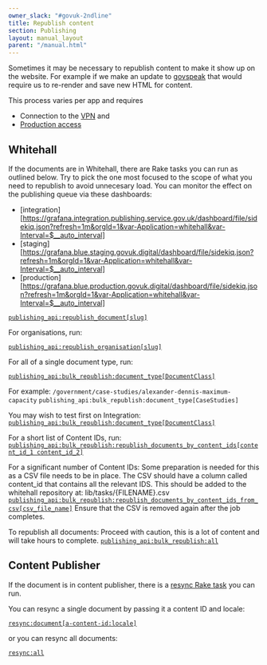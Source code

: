 ```yaml
---
owner_slack: "#govuk-2ndline"
title: Republish content
section: Publishing
layout: manual_layout
parent: "/manual.html"
---
```


Sometimes it may be necessary to republish content to make it show up on the website. For example if we make an update to [govspeak][govspeak-repo] that would require us to re-render and save new HTML for content.

This process varies per app and requires

- Connection to the [VPN][vpn] and
- [Production access][production-access]

## Whitehall

If the documents are in Whitehall, there are Rake tasks you can run as outlined below. Try to pick the one most focused to the scope of what you need to republish to avoid unnecesary load. You can monitor the effect on the publishing queue via these dashboards:

- [integration][https://grafana.integration.publishing.service.gov.uk/dashboard/file/sidekiq.json?refresh=1m&orgId=1&var-Application=whitehall&var-Interval=$__auto_interval]
- [staging][https://grafana.blue.staging.govuk.digital/dashboard/file/sidekiq.json?refresh=1m&orgId=1&var-Application=whitehall&var-Interval=$__auto_interval]
- [production][https://grafana.blue.production.govuk.digital/dashboard/file/sidekiq.json?refresh=1m&orgId=1&var-Application=whitehall&var-Interval=$__auto_interval]

[`publishing_api:republish_document[slug]`][republish-whitehall-doc-jenkins]

For organisations, run:

[`publishing_api:republish_organisation[slug]`][republish-whitehall-org-jenkins]

For all of a single document type, run:

[`publishing_api:bulk_republish:document_type[DocumentClass]`][republish-whitehall-document-type-jenkins]

For example:
`/government/case-studies/alexander-dennis-maximum-capacity`
`publishing_api:bulk_republish:document_type[CaseStudies]`

You may wish to test first on Integration:
[`publishing_api:bulk_republish:document_type[DocumentClass]`][republish-whitehall-document-type-jenkins-integration]

For a short list of Content IDs, run:
[`publishing_api:bulk_republish:republish_documents_by_content_ids[content_id_1 content_id_2]`][republish-whitehall-document-type-jenkins]

For a significant number of Content IDs:
Some preparation is needed for this as a CSV file needs to be in place. The CSV should have a column called content_id that contains all the relevant IDS. This should be added to the whitehall repository at:
lib/tasks/{FILENAME}.csv
[`publishing_api:bulk_republish:republish_documents_by_content_ids_from_csv[csv_file_name]`][republish-whitehall-document-type-jenkins]
Ensure that the CSV is removed again after the job completes.

To republish all documents:
Proceed with caution, this is a lot of content and will take hours to complete.
[`publishing_api:bulk_republish:all`][republish-whitehall-document-type-jenkins]

## Content Publisher

If the document is in content publisher, there is a [resync Rake task][resync-rake-task] you can run.

You can resync a single document by passing it a content ID and locale:

[`resync:document[a-content-id:locale]`][resync-single-jenkins]

or you can resync all documents:

[`resync:all`][resync-all-jenkins]

[govspeak-repo]: https://github.com/alphagov/govspeak/
[resync-rake-task]: https://github.com/alphagov/content-publisher/blob/master/lib/tasks/resync.rake
[resync-single-jenkins]: https://deploy.blue.production.govuk.digital/job/run-rake-task/parambuild/?TARGET_APPLICATION=content-publisher&MACHINE_CLASS=backend&RAKE_TASK=resync:document[a-content-id:locale]
[resync-all-jenkins]: https://deploy.blue.production.govuk.digital/job/run-rake-task/parambuild/?TARGET_APPLICATION=content-publisher&MACHINE_CLASS=backend&RAKE_TASK=resync:all
[republish-whitehall-doc-jenkins]: https://deploy.blue.production.govuk.digital/job/run-rake-task/parambuild/?TARGET_APPLICATION=whitehall&MACHINE_CLASS=whitehall_backend&RAKE_TASK=publishing_api:republish_document[slug]
[republish-whitehall-org-jenkins]: https://deploy.blue.production.govuk.digital/job/run-rake-task/parambuild/?TARGET_APPLICATION=whitehall&MACHINE_CLASS=whitehall_backend&RAKE_TASK=publishing_api:republish_organisation[slug]
[republish-whitehall-document-type-jenkins]: https://deploy.blue.production.govuk.digital/job/run-rake-task/parambuild/?TARGET_APPLICATION=whitehall&MACHINE_CLASS=whitehall_backend&RAKE_TASK=publishing_api:bulk_republish:document_type[DocumentClass]
[vpn]:https://docs.publishing.service.gov.uk/manual/vpn.html
[republish-whitehall-document-type-jenkins-integration]:https://deploy.integration.publishing.service.gov.uk/job/run-rake-task/parambuild/?TARGET_APPLICATION=whitehall&MACHINE_CLASS=whitehall_backend&RAKE_TASK=publishing_api:bulk_republish:document_type[DocumentClass]
[production-access]:https://docs.publishing.service.gov.uk/manual/rules-for-getting-production-access.html
